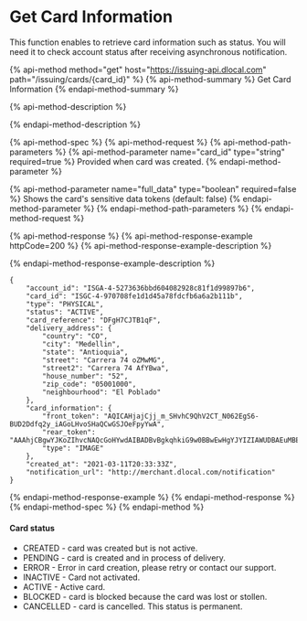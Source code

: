 # Get Card Information

This function enables to retrieve card information such as status. You will need it to check account status after receiving asynchronous notification.

{% api-method method="get" host="https://issuing-api.dlocal.com" path="/issuing/cards/{card\_id}" %}
{% api-method-summary %}
Get Card Information
{% endapi-method-summary %}

{% api-method-description %}

{% endapi-method-description %}

{% api-method-spec %}
{% api-method-request %}
{% api-method-path-parameters %}
{% api-method-parameter name="card\_id" type="string" required=true %}
Provided when card was created.
{% endapi-method-parameter %}

{% api-method-parameter name="full\_data" type="boolean" required=false %}
Shows the card's sensitive data tokens \(default: false\)
{% endapi-method-parameter %}
{% endapi-method-path-parameters %}
{% endapi-method-request %}

{% api-method-response %}
{% api-method-response-example httpCode=200 %}
{% api-method-response-example-description %}

{% endapi-method-response-example-description %}

```
{
    "account_id": "ISGA-4-5273636bbd604082928c81f1d99897b6",
    "card_id": "ISGC-4-970708fe1d1d45a78fdcfb6a6a2b111b",
    "type": "PHYSICAL",
    "status": "ACTIVE",
    "card_reference": "DFgH7CJTB1qF",
    "delivery_address": {
        "country": "CO",
        "city": "Medellin",
        "state": "Antioquia",
        "street": "Carrera 74 oZMwMG",
        "street2": "Carrera 74 AfYBwa",
        "house_number": "52",
        "zip_code": "05001000",
        "neighbourhood": "El Poblado"
    },
    "card_information": {
        "front_token": "AQICAHjajCjj_m_SHvhC9QhV2CT_N062EgS6-BUD2Ddfq2y_iAGoLHvoSHaQCwGSJOeFpyYwA",
        "rear_token": "AAAhjCBgwYJKoZIhvcNAQcGoHYwdAIBADBvBgkqhkiG9w0BBwEwHgYJYIZIAWUDBAEuMBEEDI1qTNda",
        "type": "IMAGE"
    },
    "created_at": "2021-03-11T20:33:33Z",
    "notification_url": "http://merchant.dlocal.com/notification"
}
```
{% endapi-method-response-example %}
{% endapi-method-response %}
{% endapi-method-spec %}
{% endapi-method %}

#### Card status

* CREATED - card was created but is not active.
* PENDING - card is created and in process of delivery.
* ERROR - Error in card creation, please retry or contact our support.
* INACTIVE - Card not activated.
* ACTIVE - Active card.
* BLOCKED - card is blocked because the card was lost or stollen. 
* CANCELLED - card is cancelled. This status is permanent.




